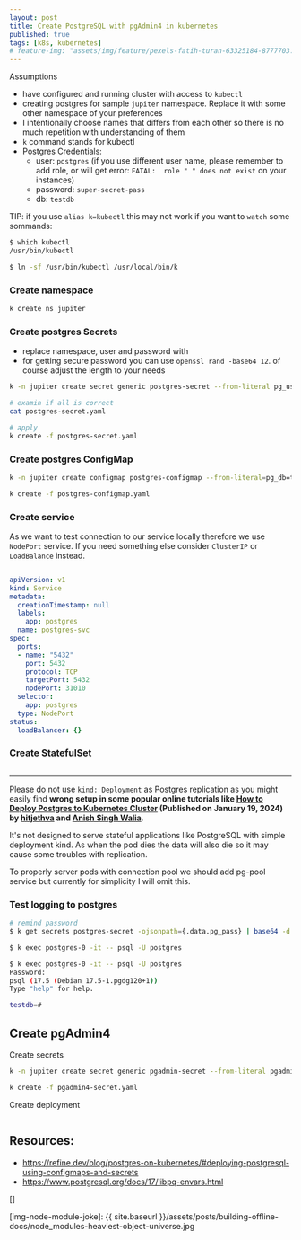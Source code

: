 ```yaml
---
layout: post
title: Create PostgreSQL with pgAdmin4 in kubernetes
published: true
tags: [k8s, kubernetes]
# feature-img: "assets/img/feature/pexels-fatih-turan-63325184-8777703.jpg"
---
```


Assumptions

- have configured and running cluster with access to `kubectl`
- creating postgres for sample `jupiter` namespace. Replace it with some other namespace of your
  preferences
- I intentionally choose names that differs from each other so there is no much repetition with
  understanding of them
- `k` command stands for kubectl
- Postgres Credentials:
  - user: `postgres` (if you use different user name, please remember to add role, or will get error: `FATAL:  role " " does not exist` on your instances)
  - password: `super-secret-pass`
  - db: `testdb`

TIP: if you use `alias k=kubectl` this may not work if you want to `watch` some sommands:

```sh
$ which kubectl
/usr/bin/kubectl

$ ln -sf /usr/bin/kubectl /usr/local/bin/k
```

### Create namespace

```sh
k create ns jupiter
```

### Create postgres Secrets

- replace namespace, user and password with
- for getting secure password you can use `openssl rand -base64 12`. of course adjust the length to your needs

```sh
k -n jupiter create secret generic postgres-secret --from-literal pg_user=postgres --from-literal pg_pass=super-secret-pass --dry-run=client -oyaml > postgres-secret.yaml

# examin if all is correct
cat postgres-secret.yaml

# apply
k create -f postgres-secret.yaml
```

### Create postgres ConfigMap

```sh
k -n jupiter create configmap postgres-configmap --from-literal=pg_db=testdb --dry-run=client -oyaml > postgres-configmap.yaml

k create -f postgres-configmap.yaml
```

### Create service

As we want to test connection to our service locally therefore we use `NodePort` service. If you need something else consider `ClusterIP` or `LoadBalance` instead.

```

```

```yaml
apiVersion: v1
kind: Service
metadata:
  creationTimestamp: null
  labels:
    app: postgres
  name: postgres-svc
spec:
  ports:
  - name: "5432"
    port: 5432
    protocol: TCP
    targetPort: 5432
    nodePort: 31010
  selector:
    app: postgres
  type: NodePort
status:
  loadBalancer: {}
```

### Create StatefulSet

```
```

--- 

Please do not use `kind: Deployment` as Postgres replication as you might easily find **wrong setup in some popular online tutorials like [How to Deploy Postgres to Kubernetes Cluster][weblink-digitalocean-postgres-setup] (Published on January 19, 2024) by [hitjethva](https://www.digitalocean.com/community/users/hitjethva) and [Anish Singh Walia](https://www.digitalocean.com/community/users/asinghwalia)**. 

It's not designed to serve stateful applications like PostgreSQL with simple deployment kind. As when the pod dies the data will also die so it may cause some troubles with replication.


To properly server pods with connection pool we should add pg-pool service but currently for simplicity I will omit this.


### Test logging to postgres

```sh
# remind password
$ k get secrets postgres-secret -ojsonpath={.data.pg_pass} | base64 -d

$ k exec postgres-0 -it -- psql -U postgres

$ k exec postgres-0 -it -- psql -U postgres
Password:
psql (17.5 (Debian 17.5-1.pgdg120+1))
Type "help" for help.

testdb=#
```

## Create pgAdmin4

Create secrets

```sh
k -n jupiter create secret generic pgadmin-secret --from-literal pgadmin_default_email=johndoe@example.com --from-literal pgadmin_default_pass=super-secret-pass --dry-run=client -oyaml > pgadmin4-secret.yaml

k create -f pgadmin4-secret.yaml
```

Create deployment

```

```

## Resources:

- <https://refine.dev/blog/postgres-on-kubernetes/#deploying-postgresql-using-configmaps-and-secrets>
- <https://www.postgresql.org/docs/17/libpq-envars.html>

[weblink-digitalocean-postgres-setup]: https://www.digitalocean.com/community/tutorials/how-to-deploy-postgres-to-kubernetes-cluster
[weblink-devopscube-postgres]: https://devopscube.com/deploy-postgresql-statefulset/#pg-pool-for-postgres
[weblink-wiki-hex]: https://en.wikipedia.org/wiki/Hexadecimal
[weblink-wiki-hsl]: https://en.wikipedia.org/wiki/HSL_and_HSV
[weblink-dockerhub-postgres]: https://hub.docker.com/_/postgres/
[weblink-devto-pgadmin]: https://dev.to/dbazhenov/running-pgadmin-to-manage-a-postgresql-cluster-in-kubernetes-616
[weblink-so-postgresql-role-doesnt-exist]: https://stackoverflow.com/questions/8092086/create-postgresql-role-user-if-it-doesnt-exist
[weblink-so-create-init-script]: https://stackoverflow.com/questions/26598738/how-to-create-user-database-in-script-for-docker-postgres
[weblink-so-fix-pgadmin4-port-and-volume]: https://stackoverflow.com/questions/64223555/pgadmin4-on-kubernetes-saving-users-and-settings-in-a-volume
[]

[img-node-module-joke]: {{ site.baseurl }}/assets/posts/building-offline-docs/node_modules-heaviest-object-universe.jpg
